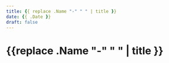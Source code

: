```yaml
---
title: {{ replace .Name "-" " " | title }}
date: {{ .Date }}
draft: false
---
```


# {{replace .Name "-" " " | title }}
